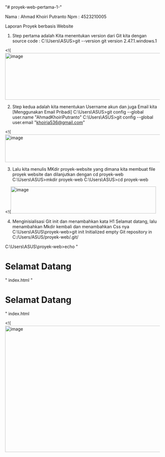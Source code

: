 "# proyek-web-pertama-1-" 

Nama : Ahmad Khoiri Putranto
Npm : 4523210005

Laporan Proyek berbasis Website
  1. Step pertama adalah Kita menentukan version dari Git kita dengan source code : 
  C:\Users\ASUS>git --version
  git version 2.47.1.windows.1

  <!(<img width="883" height="152" alt="image" src="https://github.com/user-attachments/assets/31e830ba-688c-4b03-8b87-aa1b1698dcb1" />



  2. Step kedua adalah kita menentukan Username akun dan juga Email kita [Menggunakan Email Pribadi]
  C:\Users\ASUS>git config --global user.name "AhmadKhoiriPutranto"
  C:\Users\ASUS>git config --global user.email "khoiria536@gmail.com"

  <!(<img width="843" height="90" alt="image" src="https://github.com/user-attachments/assets/b3280445-792b-495b-aca0-c281a16b7046" />


  3. Lalu kita menulis MKdir proyek-website yang dimana kita membuat file proyek website dan dilanjutkan dengan cd proyek-web
  C:\Users\ASUS>mkdir proyek-web
  C:\Users\ASUS>cd proyek-web

  <!(<img width="473" height="88" alt="image" src="https://github.com/user-attachments/assets/9ce1cdf9-fe96-4dce-b3d9-fc0ff04b5d4c" />

  4. Menginisialisasi Git init dan menambahkan kata H1 Selamat datang, lalu menambahkan Mkdir kembali dan menambahkan Css nya
  C:\Users\ASUS\proyek-web>git init
  Initialized empty Git repository in C:/Users/ASUS/proyek-web/.git/

  C:\Users\ASUS\proyek-web>echo "<h1>Selamat Datang</h1>" index.html
  "<h1>Selamat Datang</h1>" index.html

  <!(<img width="1062" height="411" alt="image" src="https://github.com/user-attachments/assets/4c138ec1-25eb-4c86-aff0-72a7c5b4e7f3" />

